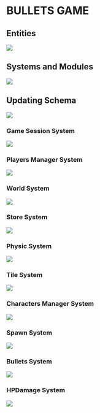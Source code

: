 # BULLETS GAME
## Entities
[![](https://mermaid.ink/img/pako:eNp9k1FvgjAQx78KuWckCgWRLHtQk-nDEhNdliy8XKAqWWlJV6LO-N1X6cApzXggd7__cdf7h54hEzmFBLZMHLI9SuVs5il39PO2dAaDZ2fF8ESlQSZu8ExwJQVjFsmEM90MM9XqXfpPSdfSTLipthbrShaKGmVTMDoVRzvH7HMnRc3znvxS8x6b1voAqodN3OC3pUGLVZdaz_8uJMuN0oSPS90LvytYcbfBo7qu8MDb8U1iG3Lvm17ahhertk_rinGi58ocS9xZfL82uDKjO08D7w-8vcGFksoSi1z_dOcrSUHtaUlTSHSY0y3WTKWQ8osuxVqJ9YlnkChZUxfqKkdF5wXuJJaQbJF9aVoh_xCibIt0CskZjpAQ3wtHEYmIHwTBJCbEhRMk8cQLgygaBVoIwpCMLy58N9-PvGEQxqE_nBCfxGMy9l2geaGEfDW3pLkslx83uvfd?type=png)](https://mermaid.live/edit#pako:eNp9k1FvgjAQx78KuWckCgWRLHtQk-nDEhNdliy8XKAqWWlJV6LO-N1X6cApzXggd7__cdf7h54hEzmFBLZMHLI9SuVs5il39PO2dAaDZ2fF8ESlQSZu8ExwJQVjFsmEM90MM9XqXfpPSdfSTLipthbrShaKGmVTMDoVRzvH7HMnRc3znvxS8x6b1voAqodN3OC3pUGLVZdaz_8uJMuN0oSPS90LvytYcbfBo7qu8MDb8U1iG3Lvm17ahhertk_rinGi58ocS9xZfL82uDKjO08D7w-8vcGFksoSi1z_dOcrSUHtaUlTSHSY0y3WTKWQ8osuxVqJ9YlnkChZUxfqKkdF5wXuJJaQbJF9aVoh_xCibIt0CskZjpAQ3wtHEYmIHwTBJCbEhRMk8cQLgygaBVoIwpCMLy58N9-PvGEQxqE_nBCfxGMy9l2geaGEfDW3pLkslx83uvfd)

## Systems and Modules
[![](https://mermaid.ink/img/pako:eNqFlVuPojAUx78K6bMaLoIOD5PMqtnxwY2Rmexmw0sDRyUpraElLit-9y0Ud0CK8gDl9Hf-58blgiIWA_LRnrBzdMSZMD6WITXk8blaBQUXkBrj8avxzrioF99xCgFwnjCqtnX0giRAFb8luIDshiq4p1GTP1lG4ramHlOCG0zx4Uu3wtuRjPFEouUPODfm8plfZ0PjvpDNwZHoKehiS9_Pdac7687WWyRkTbyJonwNZSybK9-wOCdQ6TcR1r_WO8hoLNFKZQfV8iurBh9GPxIC_Dn2LScERBe8Ly44ZYmAQLAM2lzPrApsxbkV0xp1LXhXsw7ZHgueRCt6SCi0W3vPvW-XOJUDeqQ1NEsdq-nHPVJ3tq1xawc-004jBkrohBhGFazPvXmUgiMTpS7lIa96mP_TVGxnGEr4UcP6qTbJLBghCa8ead1MBt12OTVYLowUn8r-N6Er1bgsgYuMFRpcnVsDejyJHthrzvMzGqEUshQnsfysXipLiMQRUgiRL5cx7HFORIhCepUozgULChohX2Q5jFB-irGAZYIPGU6Rv8eES-sJ09-MpTdI3iL_gv4g37InruW5lmmaLzPP9Wx3hArkj73pZOo5zsyyZ97cdaez6wj9rRWsiem4c9c257YzdV8c6QBxIt_ZjfoR1P-D6z8yugeP?type=png)](https://mermaid.live/edit#pako:eNqFlVuPojAUx78K6bMaLoIOD5PMqtnxwY2Rmexmw0sDRyUpraElLit-9y0Ud0CK8gDl9Hf-58blgiIWA_LRnrBzdMSZMD6WITXk8blaBQUXkBrj8avxzrioF99xCgFwnjCqtnX0giRAFb8luIDshiq4p1GTP1lG4ramHlOCG0zx4Uu3wtuRjPFEouUPODfm8plfZ0PjvpDNwZHoKehiS9_Pdac7687WWyRkTbyJonwNZSybK9-wOCdQ6TcR1r_WO8hoLNFKZQfV8iurBh9GPxIC_Dn2LScERBe8Ly44ZYmAQLAM2lzPrApsxbkV0xp1LXhXsw7ZHgueRCt6SCi0W3vPvW-XOJUDeqQ1NEsdq-nHPVJ3tq1xawc-004jBkrohBhGFazPvXmUgiMTpS7lIa96mP_TVGxnGEr4UcP6qTbJLBghCa8ead1MBt12OTVYLowUn8r-N6Er1bgsgYuMFRpcnVsDejyJHthrzvMzGqEUshQnsfysXipLiMQRUgiRL5cx7HFORIhCepUozgULChohX2Q5jFB-irGAZYIPGU6Rv8eES-sJ09-MpTdI3iL_gv4g37InruW5lmmaLzPP9Wx3hArkj73pZOo5zsyyZ97cdaez6wj9rRWsiem4c9c257YzdV8c6QBxIt_ZjfoR1P-D6z8yugeP)

## Updating Schema
[![](https://mermaid.ink/img/pako:eNqNU8FuozAQ_RXLZxIBSdrAoVKb5NBD1WhLLxty8MIk8a4xlW26pYh_X4PtANoeiiXEjN-8mfeMG5yVOeAYn1j5N7sQoVCyTTnST0ILeKmlguJwSGj2B8TxiGbz2R1KkqbpdlGXRrt34KptbVFiIPtLLWm242fKLYnJv-6fd03z-pYTRfkZ7UupaMnR86_fkCnZc0FPZui-CbdjUTYamIE8HgcWA9lohSRTIJ4IJ2cQDn7NS2R3_q99qBgDJV2JDR3OecamcpPx-P1Qxi_ZDW1n_gE8H0YxIJO7DvF4n3XCD4c9IzUIZELZHUjXZbMddblqQVsqtE3Onmt-3M_wf22LlbBxEsDhhFNhRXzJPDF1KmfipO3yMDbKAkbnO_g_7eGQQwO3hkOZvocIe7gAURCa6_-_6TIpVhcoIMWx_szhRCqmUpzyVkNJpcqXmmc4VqICD1e9JVtKzoIUOD4RJnX2jfCfZVk4kA5x3OAPHC_D-fJmFS7C9TIKwsCPlh6ucTwLbm7nq3Xgr1ehv_Jv10HYevizp_DnURjoIr38MFpEi4WHIaeqFE_mzvZXt_0H5epAog?type=png)](https://mermaid.live/edit#pako:eNqNU8FuozAQ_RXLZxIBSdrAoVKb5NBD1WhLLxty8MIk8a4xlW26pYh_X4PtANoeiiXEjN-8mfeMG5yVOeAYn1j5N7sQoVCyTTnST0ILeKmlguJwSGj2B8TxiGbz2R1KkqbpdlGXRrt34KptbVFiIPtLLWm242fKLYnJv-6fd03z-pYTRfkZ7UupaMnR86_fkCnZc0FPZui-CbdjUTYamIE8HgcWA9lohSRTIJ4IJ2cQDn7NS2R3_q99qBgDJV2JDR3OecamcpPx-P1Qxi_ZDW1n_gE8H0YxIJO7DvF4n3XCD4c9IzUIZELZHUjXZbMddblqQVsqtE3Onmt-3M_wf22LlbBxEsDhhFNhRXzJPDF1KmfipO3yMDbKAkbnO_g_7eGQQwO3hkOZvocIe7gAURCa6_-_6TIpVhcoIMWx_szhRCqmUpzyVkNJpcqXmmc4VqICD1e9JVtKzoIUOD4RJnX2jfCfZVk4kA5x3OAPHC_D-fJmFS7C9TIKwsCPlh6ucTwLbm7nq3Xgr1ehv_Jv10HYevizp_DnURjoIr38MFpEi4WHIaeqFE_mzvZXt_0H5epAog)

### Game Session System
[![](https://mermaid.ink/img/pako:eNqNk11vmzAUhv-K5atUIhkkJHxcbBdtLiotEsKr0DJ2YcVOigR2Zcw2RvnvNbZJoZ22cYFe-zzvOUf2cQdPnFAYw3PJf54esZDgy13OgPqQVKuCXRaLUQFE67rg7ObGEJ85Jhqw4m08bRjTcSXexhLc1HSxSBpcU8DP07Atj_ZdpyuPMbD_QZnse7BcfgRJiVsqDpjhCxWorSWtbFOZ8g0NgYyLksxMemcKo-xa5D_oZKB14_-iLf--R9P7Ie26lGLSWgRYZkxo7JOM2pYO5Y1tVv7vxR6S2657eCJYUgJuOWP0NCiD12qnYXKeSTnAcqWs9-iYfPtwX4MjFXx0fMrz7-84g82I6z2Ow6NRdatGqDMARtnhmY2UjWQWTkehD382XK-dGvX8dY-eDWct2X4ycdeGp_QsFRp44_jT_3UFHVhRUeGCqOfTDTs5lI-0ojmMlST0jJtS5jBnvUJxIzlq2QnGUjTUgY2-kbsCXwSuYHzGZa12nzA7cl6NkFrCuIO_YOytN6u1F0WBG7gbb711YAvjZeBHq5239b3AD11_F4a9A39rv7cKA2_rRqG_Dd3Nbh35DqSkkFwczHvXz75_AZzoQSk?type=png)](https://mermaid.live/edit#pako:eNqNk11vmzAUhv-K5atUIhkkJHxcbBdtLiotEsKr0DJ2YcVOigR2Zcw2RvnvNbZJoZ22cYFe-zzvOUf2cQdPnFAYw3PJf54esZDgy13OgPqQVKuCXRaLUQFE67rg7ObGEJ85Jhqw4m08bRjTcSXexhLc1HSxSBpcU8DP07Atj_ZdpyuPMbD_QZnse7BcfgRJiVsqDpjhCxWorSWtbFOZ8g0NgYyLksxMemcKo-xa5D_oZKB14_-iLf--R9P7Ie26lGLSWgRYZkxo7JOM2pYO5Y1tVv7vxR6S2657eCJYUgJuOWP0NCiD12qnYXKeSTnAcqWs9-iYfPtwX4MjFXx0fMrz7-84g82I6z2Ow6NRdatGqDMARtnhmY2UjWQWTkehD382XK-dGvX8dY-eDWct2X4ycdeGp_QsFRp44_jT_3UFHVhRUeGCqOfTDTs5lI-0ojmMlST0jJtS5jBnvUJxIzlq2QnGUjTUgY2-kbsCXwSuYHzGZa12nzA7cl6NkFrCuIO_YOytN6u1F0WBG7gbb711YAvjZeBHq5239b3AD11_F4a9A39rv7cKA2_rRqG_Dd3Nbh35DqSkkFwczHvXz75_AZzoQSk)

### Players Manager System
[![](https://mermaid.ink/img/pako:eNqFVMGO2jAQ_RXLl16AJUBYFmlboYAWDtCIhENLOFjEQNRgI9vZLQ38e8exA4HSlgOJZ957M2O_OMdrHlPcx5uUf6x3RCgUDiOG4PdG9jSgUiacBUep6H651CFkY6sVqtc_oyAY5XmgNNEm0OidMnU-G5UwARVLD5P1DyosMQzzXCd1sAT7KTlSUcLNysJ96ee5iXySyOdsq0mGBj2gekODpnMrNJ2bSBjazNhfPg0ERSRN0aGQkWhH3ik6gNSXKFpZ4tg3hNO3UXBCXkqJGKSpKayrSqvn3-NnX09oOA-XT0NOJRIZQzxTxfjwvBYASLXAMJFrzhhVvu2pyD0oW856mQw2xLxMZjDaRCJGP-xkulq1iO8ZLiArzQ7i-Kp_B1iUFN8zgTvwpZc8n1MSH-3JoSlhZAtPa4Hi5P7wkSXDeSI_YVu04cLypaVUfVD2UZ4-8vR-rRWN_wEuEh7YmQBQ2K5KX13isux3tar6T3o8Y6qQWOi6i0NMoNy1cIlDBvifYa_fARhBD6y30OwqmOGmsGk7EwIE7bQ6MpFXChjOGuneOa-vcLDeeDB7G51KQQO9ObxbnJE2sEdm_yv40f91hWt4T8WeJDFcLbmORFjt6J5GuA-vMd2QLFURjtgZoCRTPDiyNe4rkdEazooNHyZkK8i-DB4I-855dYn7Of6J-3XnpeE02y2n6zw7rW6n69bwEcJt1200X3qu03zutJzes3uu4V-FgtPotDo9t9tuui0HUppB40RxMTWXYXEnnn8DTHGfwQ?type=png)](https://mermaid.live/edit#pako:eNqFVMGO2jAQ_RXLl16AJUBYFmlboYAWDtCIhENLOFjEQNRgI9vZLQ38e8exA4HSlgOJZ957M2O_OMdrHlPcx5uUf6x3RCgUDiOG4PdG9jSgUiacBUep6H651CFkY6sVqtc_oyAY5XmgNNEm0OidMnU-G5UwARVLD5P1DyosMQzzXCd1sAT7KTlSUcLNysJ96ee5iXySyOdsq0mGBj2gekODpnMrNJ2bSBjazNhfPg0ERSRN0aGQkWhH3ik6gNSXKFpZ4tg3hNO3UXBCXkqJGKSpKayrSqvn3-NnX09oOA-XT0NOJRIZQzxTxfjwvBYASLXAMJFrzhhVvu2pyD0oW856mQw2xLxMZjDaRCJGP-xkulq1iO8ZLiArzQ7i-Kp_B1iUFN8zgTvwpZc8n1MSH-3JoSlhZAtPa4Hi5P7wkSXDeSI_YVu04cLypaVUfVD2UZ4-8vR-rRWN_wEuEh7YmQBQ2K5KX13isux3tar6T3o8Y6qQWOi6i0NMoNy1cIlDBvifYa_fARhBD6y30OwqmOGmsGk7EwIE7bQ6MpFXChjOGuneOa-vcLDeeDB7G51KQQO9ObxbnJE2sEdm_yv40f91hWt4T8WeJDFcLbmORFjt6J5GuA-vMd2QLFURjtgZoCRTPDiyNe4rkdEazooNHyZkK8i-DB4I-855dYn7Of6J-3XnpeE02y2n6zw7rW6n69bwEcJt1200X3qu03zutJzes3uu4V-FgtPotDo9t9tuui0HUppB40RxMTWXYXEnnn8DTHGfwQ)

### World System
[![](https://mermaid.ink/img/pako:eNqNVF1vmzAU_SuWn1opyQI0EeRhU5Nm06RGinCkSIM8WOAmSIAj22zLEP-9_mKBNknLA_iee87l-vjKNUxoSuAMvuT0T3LATIDNU1wC-TxTnG4py9Mo-oELggjnGS13OzAcfgXP22VdKwbQFLD8TUrRNHFptOvDiWcJOnFBiigykVWuUVjXBgGM4PSkVEqzyXLCV7jEe8JapcaAiax-s1IFTKKnX8jucSIIe1vknLAlFrrEGe7XmVd5TgRv1Ta00rlSWugsM8KOS5qLlEdIKE_fmHSJvVbsNa44uWypdBwMR8p65bpZhd-R9RuFBvrJH_PctM6travrucWN3Px6qotEXx4ZAaFyAkgUcAN_i-Odkest2S717jQabpfvMNTuMET2W9m9y4Ut1lIQ6lW3Fkk_7FQywmnFEsKbxpyFoIxEUdjCBtjtbH3lvdlDz3st7RxU-6NQ_kb1ZDywvO7MtzQzse8Gu5e-Mrc9Tm8m2y4QUuNFjx-1gW63gT7RBrrRhvL77s74lnEdZuX-_r5zvm1aB21GGtiRyai0svi_z5fe5wgOYEFYgbNU3l-1QmIoDqQgMZzJZUpecJWLGMZlI6m4EhSdygTOBKvIAFbHFAvylOE9w0ULHnH5i9JuCGc1_AtnQy8YOeNpEPgPD9507E2c6QCeJO74zmg89j3PcQPfd33HbQbwn67hjFzXC_xgPPEkYeL6kwEkaSYHb2XuXH31Nq8-jMS2?type=png)](https://mermaid.live/edit#pako:eNqNVF1vmzAU_SuWn1opyQI0EeRhU5Nm06RGinCkSIM8WOAmSIAj22zLEP-9_mKBNknLA_iee87l-vjKNUxoSuAMvuT0T3LATIDNU1wC-TxTnG4py9Mo-oELggjnGS13OzAcfgXP22VdKwbQFLD8TUrRNHFptOvDiWcJOnFBiigykVWuUVjXBgGM4PSkVEqzyXLCV7jEe8JapcaAiax-s1IFTKKnX8jucSIIe1vknLAlFrrEGe7XmVd5TgRv1Ta00rlSWugsM8KOS5qLlEdIKE_fmHSJvVbsNa44uWypdBwMR8p65bpZhd-R9RuFBvrJH_PctM6travrucWN3Px6qotEXx4ZAaFyAkgUcAN_i-Odkest2S717jQabpfvMNTuMET2W9m9y4Ut1lIQ6lW3Fkk_7FQywmnFEsKbxpyFoIxEUdjCBtjtbH3lvdlDz3st7RxU-6NQ_kb1ZDywvO7MtzQzse8Gu5e-Mrc9Tm8m2y4QUuNFjx-1gW63gT7RBrrRhvL77s74lnEdZuX-_r5zvm1aB21GGtiRyai0svi_z5fe5wgOYEFYgbNU3l-1QmIoDqQgMZzJZUpecJWLGMZlI6m4EhSdygTOBKvIAFbHFAvylOE9w0ULHnH5i9JuCGc1_AtnQy8YOeNpEPgPD9507E2c6QCeJO74zmg89j3PcQPfd33HbQbwn67hjFzXC_xgPPEkYeL6kwEkaSYHb2XuXH31Nq8-jMS2)

### Store System
[![](https://mermaid.ink/img/pako:eNptkl1rgzAUhv9KOFcb2KL90OjFLjbpVQulFgZTL4KmrUxNSSKbE__7YjTtKMtFkvOe5z357CBjOYUATiX7yi6ES3QMkxqp9s54mcexHtIUzWYvaHvYRF23ZSRHnArW8IyKvk_q0TBk0Ww-cIo4GGDDWRUW4vNJ-24yGnQ0JJ5H055wUdTnkEgyVYlulc2qOslOKGqFpJVaW29rf2lFkY1aHI9RmhqrRo5FScWO1ORMuQG1NpV6wN_UTZBMUv7ouSceHK9NWVIpDDeFBhoOYg7zX3-PwIKK8ooUuXqUblASkBda0QQCNc3piTSlTCCpe4WSRrKorTMIJG-oBc01J5KGBTlzUhnxSuoPxv6GEHTwDcHC9-eubXs2Vh12FmsLWgiclT_Hq6XrLT3btdcrr7fgR_vtgfYxdrG9cBwfr7EFNC8k47vxE-m_1P8CqRa9SQ?type=png)](https://mermaid.live/edit#pako:eNptkl1rgzAUhv9KOFcb2KL90OjFLjbpVQulFgZTL4KmrUxNSSKbE__7YjTtKMtFkvOe5z357CBjOYUATiX7yi6ES3QMkxqp9s54mcexHtIUzWYvaHvYRF23ZSRHnArW8IyKvk_q0TBk0Ww-cIo4GGDDWRUW4vNJ-24yGnQ0JJ5H055wUdTnkEgyVYlulc2qOslOKGqFpJVaW29rf2lFkY1aHI9RmhqrRo5FScWO1ORMuQG1NpV6wN_UTZBMUv7ouSceHK9NWVIpDDeFBhoOYg7zX3-PwIKK8ooUuXqUblASkBda0QQCNc3piTSlTCCpe4WSRrKorTMIJG-oBc01J5KGBTlzUhnxSuoPxv6GEHTwDcHC9-eubXs2Vh12FmsLWgiclT_Hq6XrLT3btdcrr7fgR_vtgfYxdrG9cBwfr7EFNC8k47vxE-m_1P8CqRa9SQ)

### Physic System
[![](https://mermaid.ink/img/pako:eNqNVW1v2jAQ_iuWP1EJGO8FpHZak6itBA0iVGgjfPAS02ZLYpQ4bZnhv8-xHROyspYP2L577sXney4MesTHcAw3IXn1nlFCwcJ0Y8B_DiUJXq3Esl6DRuMaTBzGJgT5wNmlFEeHgxtL7JIkob9aiUVh5xw7z-IS9AzQ4UAeZFtByv-bLAwxTaVqtVJHZWmYNmNGghHFwAxiFAUesH_-wh4tnJyYCxvTthgzMZdihQXWC461hbNFr3ERThw-H83g9UMexckUxegJJ4UbLU-B0iiXPBlpuQhCXKDzvY65tHTMJQrD9DTZo5l0txR3S2lCdu_Do1IU77fOY7FgLFeCXHq0UbcybXB1dQ32xt23h1vL3ANzJ24vL59KFL_KJ1BT8hLETxbynlXtPzaZ45SEL9ggYRikAYk_YcKrVkHlxTAwL4hK9iPAxKnoJ0EUUNG1ZwA6v9uEZNu0KJ5gS6MpuKNWLuE1MBFFUjDHzhF7opmhLMVSJ7YKrxxxcqkKcZYJieOc2FW0i4Vcq29w5mUE9n5uT1df7lNgZxSQDW_f7VfXXf_P5HFWNHVuLGX775azB7Y9_UfxYO_B_dIQMXQJUx2Cq8oeNKKmdxcq0fSGZLGHhSO5PTp5V1f2W-0x1Ua65QTUsHRJcT7bMPJ3emYJGpX6g9-VMVU0-oxBhLYAS14J6MlgUuFyquuQVgl8NzNRxMdGwV15Wqvr5QVn7HHrI8qfA8xIGtDcg6LEiafjwDjaykHz7uiqgCpJ6x7X3BCo_HUrBZSckNqlUVGWBtjR9JTW4BzZymlqCn-ILpOzVlO0u7goMa1WE0sh4xyq1fhfLHCwDiOcRCjw-XeT5QgX8jeOsAvHfOvjDcpC6kI3PnAoyihxdrEHxxsUprgOs_ylsBmgpwRFWrpF8Q9C-JkmmTzCMYNvcNzodtvNUafVb7UvW8PRsNerwx0X97rNVn8wGHb6w8FgMBp1DnX4R3hoN3vd3qA3bHX77U7_ctDq1CH2A_4dn8pvvfjkH_4CMKuPVQ?type=png)](https://mermaid.live/edit#pako:eNqNVW1v2jAQ_iuWP1EJGO8FpHZak6itBA0iVGgjfPAS02ZLYpQ4bZnhv8-xHROyspYP2L577sXney4MesTHcAw3IXn1nlFCwcJ0Y8B_DiUJXq3Esl6DRuMaTBzGJgT5wNmlFEeHgxtL7JIkob9aiUVh5xw7z-IS9AzQ4UAeZFtByv-bLAwxTaVqtVJHZWmYNmNGghHFwAxiFAUesH_-wh4tnJyYCxvTthgzMZdihQXWC461hbNFr3ERThw-H83g9UMexckUxegJJ4UbLU-B0iiXPBlpuQhCXKDzvY65tHTMJQrD9DTZo5l0txR3S2lCdu_Do1IU77fOY7FgLFeCXHq0UbcybXB1dQ32xt23h1vL3ANzJ24vL59KFL_KJ1BT8hLETxbynlXtPzaZ45SEL9ggYRikAYk_YcKrVkHlxTAwL4hK9iPAxKnoJ0EUUNG1ZwA6v9uEZNu0KJ5gS6MpuKNWLuE1MBFFUjDHzhF7opmhLMVSJ7YKrxxxcqkKcZYJieOc2FW0i4Vcq29w5mUE9n5uT1df7lNgZxSQDW_f7VfXXf_P5HFWNHVuLGX775azB7Y9_UfxYO_B_dIQMXQJUx2Cq8oeNKKmdxcq0fSGZLGHhSO5PTp5V1f2W-0x1Ua65QTUsHRJcT7bMPJ3emYJGpX6g9-VMVU0-oxBhLYAS14J6MlgUuFyquuQVgl8NzNRxMdGwV15Wqvr5QVn7HHrI8qfA8xIGtDcg6LEiafjwDjaykHz7uiqgCpJ6x7X3BCo_HUrBZSckNqlUVGWBtjR9JTW4BzZymlqCn-ILpOzVlO0u7goMa1WE0sh4xyq1fhfLHCwDiOcRCjw-XeT5QgX8jeOsAvHfOvjDcpC6kI3PnAoyihxdrEHxxsUprgOs_ylsBmgpwRFWrpF8Q9C-JkmmTzCMYNvcNzodtvNUafVb7UvW8PRsNerwx0X97rNVn8wGHb6w8FgMBp1DnX4R3hoN3vd3qA3bHX77U7_ctDq1CH2A_4dn8pvvfjkH_4CMKuPVQ)

### Tile System
[![](https://mermaid.ink/img/pako:eNqdVV1v2jAU_SuRn6gEDAYUEqmdVhK11diImiK0JTx4iaHZHKeKnXYs8N_nTxJY20njIbHPPecYX9_rVCDOEwQcsMb5c_wAC2bduxGx-C9geYHCUL5WK6vTubRmQVXNcphYwZYylO33irnMC5yEoXxp5h1n3pXkhHjjuzCDG6TQMFQzLXHnXlV9SjFGiTX__gPFzPKeEGFG7D9saRp7ZJMSbSBlC1_oFo8JZCnZWH5OWZoT7UClBZIeymUWWJ2u2IrYhhwFiN2nGFHE2RcXl9ZuevPxy7W3swyq09GgGd0VjH9uirwkiQwdy-vgFGFcu5yKpNk08A6uS4jxC34CPnaqicpj6b0amr8VUgMflhTpVIuhQu90vvhhqpg4VYm4RnhLhWX47pbK_2h9iKKViuy-esHOchFlRb4VMWXRAN7cYpOnlhQ7VDFx7Aq8bqZUqvEspewQFPIaWNwfLHi-qmpaIMiQXJmaepN19Xe5haHCViutD2p98AifybGBhIxSxY3SFSvr3f3f0vN66eNekQanfXbj60Y0ep6FRs-oapAGVDtMccpnPoZbVBgXhQkLk8G6IYSkLAoe15ginByM5L1yXq8LruRwmuMyIxpQSwlc30CmcGR8eSpY_kPQqBL9NxoCdZhlsYYxkmOxQ-1ySlOlesQ5TksjqO8jfg-1WuLJT-LsrNF_rZZ8GYz3XavFH0TzjMFLz3oG2iBDRQbThN_xlUAiwB5QhiLg8GGC1rDELAIR2XMqLFkebEkMHFaUqA1KUSHITeGmgBlw1hBTjj5C8i3PM0PiU-BU4Bdw-v1R971t90bjXu98MhjZwzbYAqcz7I26dr8_GQzH_fOxfW7v2-C3dOh3BxN72JuMB_bQHg96I65ASco_OZ_VZ0l-nfZ_AKoPIzI?type=png)](https://mermaid.live/edit#pako:eNqdVV1v2jAU_SuRn6gEDAYUEqmdVhK11diImiK0JTx4iaHZHKeKnXYs8N_nTxJY20njIbHPPecYX9_rVCDOEwQcsMb5c_wAC2bduxGx-C9geYHCUL5WK6vTubRmQVXNcphYwZYylO33irnMC5yEoXxp5h1n3pXkhHjjuzCDG6TQMFQzLXHnXlV9SjFGiTX__gPFzPKeEGFG7D9saRp7ZJMSbSBlC1_oFo8JZCnZWH5OWZoT7UClBZIeymUWWJ2u2IrYhhwFiN2nGFHE2RcXl9ZuevPxy7W3swyq09GgGd0VjH9uirwkiQwdy-vgFGFcu5yKpNk08A6uS4jxC34CPnaqicpj6b0amr8VUgMflhTpVIuhQu90vvhhqpg4VYm4RnhLhWX47pbK_2h9iKKViuy-esHOchFlRb4VMWXRAN7cYpOnlhQ7VDFx7Aq8bqZUqvEspewQFPIaWNwfLHi-qmpaIMiQXJmaepN19Xe5haHCViutD2p98AifybGBhIxSxY3SFSvr3f3f0vN66eNekQanfXbj60Y0ep6FRs-oapAGVDtMccpnPoZbVBgXhQkLk8G6IYSkLAoe15ginByM5L1yXq8LruRwmuMyIxpQSwlc30CmcGR8eSpY_kPQqBL9NxoCdZhlsYYxkmOxQ-1ySlOlesQ5TksjqO8jfg-1WuLJT-LsrNF_rZZ8GYz3XavFH0TzjMFLz3oG2iBDRQbThN_xlUAiwB5QhiLg8GGC1rDELAIR2XMqLFkebEkMHFaUqA1KUSHITeGmgBlw1hBTjj5C8i3PM0PiU-BU4Bdw-v1R971t90bjXu98MhjZwzbYAqcz7I26dr8_GQzH_fOxfW7v2-C3dOh3BxN72JuMB_bQHg96I65ASco_OZ_VZ0l-nfZ_AKoPIzI)

### Characters Manager System
[![](https://mermaid.ink/img/pako:eNqVVdtu2kAQ_RVrn4gEFByCACmtEtsklUJAuKRqIQ9bewKu7HXkXSelDv_e2YvNJZSqfrB3Zuecnau3IEEaAhmQpzh9DVY0E9YXd8EsfHyRZjCfq8_jo9VofLTu_KK4S2lo-WsuINlstOXXNIvD-Vx9jOUULac5OzDU70lM15BxvTWfG9EaUUaXkBkC3_GKwn-mr8xy0C0aCMgs7wWYKMn2aPShEjMF_n8oV6JciEHA30DKj1Ea5rFMiBS4cXOIcQ4zAG1yxN5kQ3tGw_WxIzToKhBRyqq0GNGcM7pCglH6ErGlMdz38CTYl2B_lYqj0MlqzaPAY8uIQVUTpTPw2WSM-NlzSIU8fpJyRTL-8RMCwRUZIJslA9GUd77VaMp-kb1SrVwqqJYmNOdgTpdLrZ0aFPZNSSRbSOkwgXrhZEAFbJOolWNP2w8Nxed735l_-MwthkGrakCoM48Y_mmxeNR2b988_83yDXq6PcUdHzjgllu6Uw4ccKUDBwgsmSGjcZDHePIDxCmPxHqYpYkbZZg9bTAbPxyGW2GvvYMtWQ2zkhWBiaSU9VC6GxCVa_wu4uUJTuUfhlYUOouWGzGaRIEpJZZQlvtUPxgK2Q-GQkPLjlIEtxOXJjjK5cCUcgl3x9uB-yfcDFT1M9i13BkzbYaJNI1aMcucB5jzPeD7ECvPTu5jNarAr_MYI9ij1Spexm3EMuyZ41XOmRplwPcInDhCQf-iytRrnSQxPlTlVZB3BT9qJefBbBzMz-UlToFze3V_47lvOzDj836LnbA2g49jXqvJN_4pzs52RrxWU59Sh-1cq-GL7dgde28lUicJZAmNQrytCqlZELGCBBZkgMsQnmgeiwVZsA2a0lyk_poFZPBEYw51kqtI3IguM5pU2mfKvqcpyiLLtUgGBflFBo12r9Xs9Dq2bXfadrvVP-_VyRr13f5Fs9dqn_fb3Vb7omtfbOrkt6Kwm3YHdS2730XzVqdfJxBGeHuO9A2rLtrNH7hfZeU?type=png)](https://mermaid.live/edit#pako:eNqVVdtu2kAQ_RVrn4gEFByCACmtEtsklUJAuKRqIQ9bewKu7HXkXSelDv_e2YvNJZSqfrB3Zuecnau3IEEaAhmQpzh9DVY0E9YXd8EsfHyRZjCfq8_jo9VofLTu_KK4S2lo-WsuINlstOXXNIvD-Vx9jOUULac5OzDU70lM15BxvTWfG9EaUUaXkBkC3_GKwn-mr8xy0C0aCMgs7wWYKMn2aPShEjMF_n8oV6JciEHA30DKj1Ea5rFMiBS4cXOIcQ4zAG1yxN5kQ3tGw_WxIzToKhBRyqq0GNGcM7pCglH6ErGlMdz38CTYl2B_lYqj0MlqzaPAY8uIQVUTpTPw2WSM-NlzSIU8fpJyRTL-8RMCwRUZIJslA9GUd77VaMp-kb1SrVwqqJYmNOdgTpdLrZ0aFPZNSSRbSOkwgXrhZEAFbJOolWNP2w8Nxed735l_-MwthkGrakCoM48Y_mmxeNR2b988_83yDXq6PcUdHzjgllu6Uw4ccKUDBwgsmSGjcZDHePIDxCmPxHqYpYkbZZg9bTAbPxyGW2GvvYMtWQ2zkhWBiaSU9VC6GxCVa_wu4uUJTuUfhlYUOouWGzGaRIEpJZZQlvtUPxgK2Q-GQkPLjlIEtxOXJjjK5cCUcgl3x9uB-yfcDFT1M9i13BkzbYaJNI1aMcucB5jzPeD7ECvPTu5jNarAr_MYI9ij1Spexm3EMuyZ41XOmRplwPcInDhCQf-iytRrnSQxPlTlVZB3BT9qJefBbBzMz-UlToFze3V_47lvOzDj836LnbA2g49jXqvJN_4pzs52RrxWU59Sh-1cq-GL7dgde28lUicJZAmNQrytCqlZELGCBBZkgMsQnmgeiwVZsA2a0lyk_poFZPBEYw51kqtI3IguM5pU2mfKvqcpyiLLtUgGBflFBo12r9Xs9Dq2bXfadrvVP-_VyRr13f5Fs9dqn_fb3Vb7omtfbOrkt6Kwm3YHdS2730XzVqdfJxBGeHuO9A2rLtrNH7hfZeU)

### Spawn System
[![](https://mermaid.ink/img/pako:eNqFU2FvmzAQ_SuWP20SyWgDBJDaqSKk64dOU4w0bSEfLLg0aIAjY5alhP8-Gzul0VoNJLDfvffudD53OGM54BBvS3bIdpQLlCzSGsknKUogx0ZAtV6rdbPZoMnkFkUk7rqIAxWAyJ4e6gbFv6EWfX_WZb-AK436G1GSdF1SVGCiZ24kM9JMAG8eaU2fgJ8TjgFkIsaIRDL7kHYUX-Y3ziRGk6kSgDBV3tzcolP05e7rfbw4mdI1WZpq8j2Ib6wpRMHq0V3bKPoLZmQXmOatovj9oKwlomWZq-oH4IF8j9afHhrNRodC7Fgr0EBih_pzmm5MU5NRoFenHzE5yR4w1oBGliStNXtJum7JAVCjbPten9vbvdaKlWrrCmh-_Let_1ebBmueKuiDqWsIfNSBlnNpNyDmiF4hA-VODtWweOsY3tG8amn68o5jcPkdd9jCFfCKFrmc_U4hKRY7qCDFoVzmsKVtKVKc1r2k0lYwcqwzHAregoXbfS6nf1HQJ04rHG5p2Uh0T-ufjFVnktzisMN_cBjMpzPb8X3X95xrd-5fWfiIw4kfTJ3ADvxr23U9z7G93sLPg4E9DWx_5ruePfM8d-5czSwMeSEYf9S3dbi0_V8X2zLB?type=png)](https://mermaid.live/edit#pako:eNqFU2FvmzAQ_SuWP20SyWgDBJDaqSKk64dOU4w0bSEfLLg0aIAjY5alhP8-Gzul0VoNJLDfvffudD53OGM54BBvS3bIdpQLlCzSGsknKUogx0ZAtV6rdbPZoMnkFkUk7rqIAxWAyJ4e6gbFv6EWfX_WZb-AK436G1GSdF1SVGCiZ24kM9JMAG8eaU2fgJ8TjgFkIsaIRDL7kHYUX-Y3ziRGk6kSgDBV3tzcolP05e7rfbw4mdI1WZpq8j2Ib6wpRMHq0V3bKPoLZmQXmOatovj9oKwlomWZq-oH4IF8j9afHhrNRodC7Fgr0EBih_pzmm5MU5NRoFenHzE5yR4w1oBGliStNXtJum7JAVCjbPten9vbvdaKlWrrCmh-_Let_1ebBmueKuiDqWsIfNSBlnNpNyDmiF4hA-VODtWweOsY3tG8amn68o5jcPkdd9jCFfCKFrmc_U4hKRY7qCDFoVzmsKVtKVKc1r2k0lYwcqwzHAregoXbfS6nf1HQJ04rHG5p2Uh0T-ufjFVnktzisMN_cBjMpzPb8X3X95xrd-5fWfiIw4kfTJ3ADvxr23U9z7G93sLPg4E9DWx_5ruePfM8d-5czSwMeSEYf9S3dbi0_V8X2zLB)

### Bullets System
[![](https://mermaid.ink/img/pako:eNqFVO-PmkAQ_Vc2-4lL1IiKAsldUsXcJfUq0ZomxfuwhTndBpYLLG0t5__eWXZRYprWD_tj5r03mTesNY3zBKhPX9P8Z3xkhSSfg70g-NvKvIAoaraXF9LvP5DVtq5XOUvI9lRKyM5njfySF2kSRc1mkBtEbirRAWroAkuwWEJRPjPBDlBoQBRdE8RkjNJivqzrRQFMAplXaQqSLH-AkG3xpzBgGeJbIX0z5GCN5I8cWQlZf_sO8Q05PJ5KHrdUfTPUXai4u7eESS4OJMxLyXNhVMpGBlCHaCG9rrakP1A-oUeXQ8Ak0-GQVSWYwuqooxtDQrtal5RzTQybJ_f3D-R98fTh0-MyeDcWlMZNTGtcsL5hYuf_Yqq0wemAaldHHkGueCn1ZTdfXkYXrC-DCLhgGY-NG-iCcuzvZrb16joArA83c_gvczfvjsE0cbW_-URSjlphyk6d76mJKREt0xL71w7blBqSZakVK9zddQZkWc3WxtBcy8JFdHBqpT2aQZExnuBDqlVkT-URMthTH48JvLIqlXu6F2eEskrm25OIqS-LCnq0Ur1BwNmhYFkbfGPia553r9Sv6S_qe-OB7Tozz51OnKHtOeMePVHfng5mI8eeeLYzmU7HQ3d67tHfjYA9GLrDseN6nmvbo9HM8XoUEo6v-lm__OYP4PwHkM1GlA?type=png)](https://mermaid.live/edit#pako:eNqFVO-PmkAQ_Vc2-4lL1IiKAsldUsXcJfUq0ZomxfuwhTndBpYLLG0t5__eWXZRYprWD_tj5r03mTesNY3zBKhPX9P8Z3xkhSSfg70g-NvKvIAoaraXF9LvP5DVtq5XOUvI9lRKyM5njfySF2kSRc1mkBtEbirRAWroAkuwWEJRPjPBDlBoQBRdE8RkjNJivqzrRQFMAplXaQqSLH-AkG3xpzBgGeJbIX0z5GCN5I8cWQlZf_sO8Q05PJ5KHrdUfTPUXai4u7eESS4OJMxLyXNhVMpGBlCHaCG9rrakP1A-oUeXQ8Ak0-GQVSWYwuqooxtDQrtal5RzTQybJ_f3D-R98fTh0-MyeDcWlMZNTGtcsL5hYuf_Yqq0wemAaldHHkGueCn1ZTdfXkYXrC-DCLhgGY-NG-iCcuzvZrb16joArA83c_gvczfvjsE0cbW_-URSjlphyk6d76mJKREt0xL71w7blBqSZakVK9zddQZkWc3WxtBcy8JFdHBqpT2aQZExnuBDqlVkT-URMthTH48JvLIqlXu6F2eEskrm25OIqS-LCnq0Ur1BwNmhYFkbfGPia553r9Sv6S_qe-OB7Tozz51OnKHtOeMePVHfng5mI8eeeLYzmU7HQ3d67tHfjYA9GLrDseN6nmvbo9HM8XoUEo6v-lm__OYP4PwHkM1GlA)


### HPDamage System
[![](https://mermaid.ink/img/pako:eNqllG1v2jAQgP-K5c_AVgJpEqmdSpKNaupApdI0Ej548QGZHLtynHUZ4b_PwYkIFaiVlkiW7-65F99Z3uFEUMAeXjPxkmyJVOgpiDnS36RgDFS-KHMFWRQ14mqF-v1b5M_C3c6XQBSg2c9fkCgU_gau9nvj7OtQJFEg8wfCyQakCfMu36eUQZu13v9nzig6GlBjaSI-1hED0Oc6H3G-LfM0Cfkm5RBFRmqLqWsRjKV5KvjRq6lkFqL-QFN3lDZxb25uUeVP7759CasmV27gxxY2hbzJ-w3-OZW5MpZTwwISwWnX0kENcu9PgujDfY58wtEEdOpcSVEC_RTHK-PTjfJupxoxcPUjXFSaZEnB9MACkum-d08VVGg6bwp_RZls0_nykG06R0uQopNEW7pJun27QMzCdjRBPfKvqb7L9NXID2P9LiSj5t60Hk3zzdQLKTV8sbfnkdNWnmdOVAdIn7vf9OESYvp1yfrGvMxfu55bjxLu4QxkRlKqn4ldrYmx2kIGMfb0lsKaFEzFOOZ7jZJCiUXJE-wpWUAPF8-0HmxKNpJk2FsTlmvtM-FLIbIW0iL2dvgP9q5G9sByLMsdWnpxRpbTwyX2nMH4eji0R_b1lTUc285o38N_DwE-DhzXdUe2a2nt2OphoKkS8sG8aofHbf8PZeGM8A?type=png)](https://mermaid.live/edit#pako:eNqllG1v2jAQgP-K5c_AVgJpEqmdSpKNaupApdI0Ej548QGZHLtynHUZ4b_PwYkIFaiVlkiW7-65F99Z3uFEUMAeXjPxkmyJVOgpiDnS36RgDFS-KHMFWRQ14mqF-v1b5M_C3c6XQBSg2c9fkCgU_gau9nvj7OtQJFEg8wfCyQakCfMu36eUQZu13v9nzig6GlBjaSI-1hED0Oc6H3G-LfM0Cfkm5RBFRmqLqWsRjKV5KvjRq6lkFqL-QFN3lDZxb25uUeVP7759CasmV27gxxY2hbzJ-w3-OZW5MpZTwwISwWnX0kENcu9PgujDfY58wtEEdOpcSVEC_RTHK-PTjfJupxoxcPUjXFSaZEnB9MACkum-d08VVGg6bwp_RZls0_nykG06R0uQopNEW7pJun27QMzCdjRBPfKvqb7L9NXID2P9LiSj5t60Hk3zzdQLKTV8sbfnkdNWnmdOVAdIn7vf9OESYvp1yfrGvMxfu55bjxLu4QxkRlKqn4ldrYmx2kIGMfb0lsKaFEzFOOZ7jZJCiUXJE-wpWUAPF8-0HmxKNpJk2FsTlmvtM-FLIbIW0iL2dvgP9q5G9sByLMsdWnpxRpbTwyX2nMH4eji0R_b1lTUc285o38N_DwE-DhzXdUe2a2nt2OphoKkS8sG8aofHbf8PZeGM8A)


